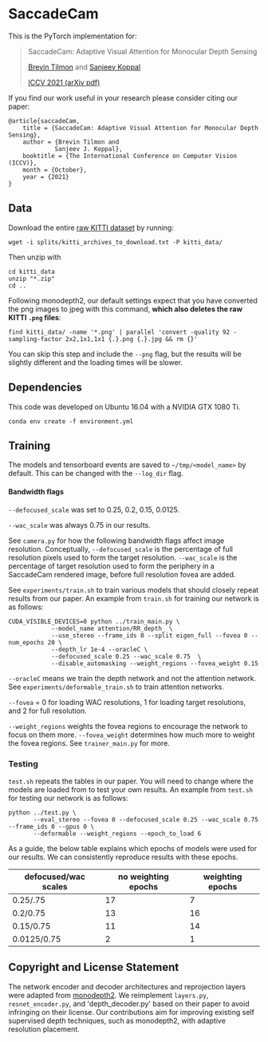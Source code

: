 # SaccadeCam

This is the PyTorch implementation for:

> SaccadeCam: Adaptive Visual Attention for Monocular Depth Sensing
>
> [Brevin Tilmon](https://btilmon.github.io/) and [Sanjeev Koppal](http://focus.ece.ufl.edu/people/)
>
> [ICCV 2021 (arXiv pdf)](https://arxiv.org/abs/2103.12981)


If you find our work useful in your research please consider citing our paper:

```
@article{saccadeCam,
	title = {SaccadeCam: Adaptive Visual Attention for Monocular Depth Sensing},
	author = {Brevin Tilmon and
	       	 Sanjeev J. Koppal},
	booktitle = {The International Conference on Computer Vision (ICCV)},
	month = {October},
	year = {2021}
}
```




## Data

Download the entire [raw KITTI dataset](http://www.cvlibs.net/datasets/kitti/raw_data.php) by running:

```shell
wget -i splits/kitti_archives_to_download.txt -P kitti_data/
```
Then unzip with
```shell
cd kitti_data
unzip "*.zip"
cd ..
```

Following monodepth2, our default settings expect that you have converted the png images to jpeg with this command, **which also deletes the raw KITTI `.png` files**:

```shell
find kitti_data/ -name '*.png' | parallel 'convert -quality 92 -sampling-factor 2x2,1x1,1x1 {.}.png {.}.jpg && rm {}'
```

You can skip this step and include the `--png` flag, but the results will be slightly different and the loading times will be slower.


## Dependencies

This code was developed on Ubuntu 16.04 with a NVIDIA GTX 1080 Ti.

```shell
conda env create -f environment.yml
```

## Training

The models and tensorboard events are saved to `~/tmp/<model_name>` by default. This can be changed with the `--log_dir` flag.

#### Bandwidth flags

`--defocused_scale` was set to 0.25, 0.2, 0.15, 0.0125.

`--wac_scale` was always 0.75 in our results. 

See `camera.py` for how the following bandwidth flags affect image resolution. Conceptually, `--defocused_scale` is the percentage of full resolution pixels used to form the target resolution. `--wac_scale` is the percentage of target resolution used to form the periphery in a SaccadeCam rendered image, before full resolution fovea are added.

See `experiments/train.sh` to train various models that should closely repeat results from our paper. An example from `train.sh` for training our network is as follows:

```shell
CUDA_VISIBLE_DEVICES=0 python ../train_main.py \
		    --model_name attention/RR_depth_ \
		    --use_stereo --frame_ids 0 --split eigen_full --fovea 0 --num_epochs 20 \
		    --depth_lr 1e-4 --oracleC \
		    --defocused_scale 0.25 --wac_scale 0.75  \
		    --disable_automasking --weight_regions --fovea_weight 0.15 
```

`--oracleC` means we train the depth network and not the attention network. See `experiments/deformable_train.sh` to train attention networks.

`--fovea` = 0 for loading WAC resolutions, 1 for loading target resolutions, and 2 for full resolution.

`--weight_regions` weights the fovea regions to encourage the network to focus on them more. `--fovea_weight` determines how much more to weight the fovea regions. See `trainer_main.py` for more.

### Testing

`test.sh` repeats the tables in our paper. You will need to change where the models are loaded from to test your own results. An example from `test.sh` for testing our network is as follows:

```shell
python ../test.py \
       --eval_stereo --fovea 0 --defocused_scale 0.25 --wac_scale 0.75 --frame_ids 0 --gpus 0 \
       --deformable --weight_regions --epoch_to_load 6
```

As a guide, the below table explains which epochs of models were used for our results. We can consistently reproduce results with these epochs.

| defocused/wac scales | no weighting epochs | weighting epochs |
|----------------------|---------------------|------------------|
|0.25/.75              |17                   |7                 |
|0.2/0.75              |13                   |16                |
|0.15/0.75             |11                   |14                |
|0.0125/0.75           |2                    |1                 |

## Copyright and License Statement

The network encoder and decoder architectures and reprojection layers were adapted from [monodepth2](https://github.com/nianticlabs/monodepth2). We reimplement `layers.py`, `resnet_encoder.py`, and 'depth_decoder.py' based on their paper to avoid infringing on their license. Our contributions aim for improving existing self supervised depth techniques, such as monodepth2, with adaptive resolution placement. 


